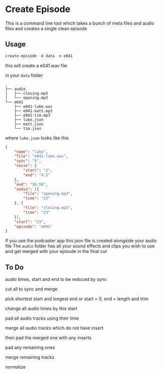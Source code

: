 # Create Episode

This is a command line tool which takes a bunch of meta files and audio files and creates a single clean episode

## Usage

```js
create-episode -d data -n e041
```

this will create a e041.wav file

in your `data` folder

```text
.
├── audio
│   ├── closing.mp3
│   └── opening.mp3
└── e041
    ├── e041-luke.wav
    ├── e041-matt.mp3
    ├── e041-tim.mp3
    ├── luke.json
    ├── matt.json
    └── tim.json
```

where `luke.json` looks like this

```json
{
    "name": "luke",
    "file": "e041-luke.wav",
    "sync": "5",
    "noise": {
        "start": "2",
        "end": "4.5"
    },
    "end": "36:50",
    "audio": [{
        "file": "opening.mp3",
        "time": "23"
    }, {
        "file": "closing.mp3",
        "time": "23"
    }],
    "start": "23",
    "episode": "e041"
}
```

If you use the podcaster app this json file is created alongside your audio file
The `audio` folder has all your sound effects and clips you wish to use and get merged with your episode in the final cut

## To Do

audio times, start and end to be reduced by sync

cut all to sync and merge

pick shortest start and longest end or start = 0, end = length and trim

change all audio times by this start

pad all audio tracks using their time

merge all audio tracks which do not have insert

then pad the merged one with any inserts

pad any remaining ones

merge remaining tracks

normalize

